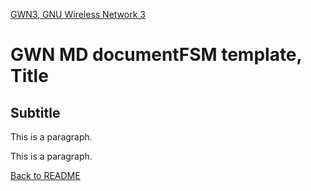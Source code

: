 [GWN3, GNU Wireless Network 3](https://github.com/vagonbar/gr-gwn3)

# GWN MD documentFSM template, Title


## Subtitle

This is a paragraph.

This is a paragraph.






[Back to README](../../README.md)
